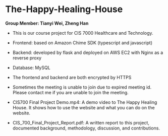 # The-Happy-Healing-House
**Group Member: Tianyi Wei, Zheng Han**
* This is our course project for CIS 7000 Healthcare and Technology.
* Frontend: based on Amazon Chime SDK (typescript and javascript)
* Backend: developed by flask and deployed on AWS EC2 with Nginx as a reverse proxy
* Database: MySQL
* The frontend and backend are both encrypted by HTTPS

* Sometimes the meeting is unable to join due to expired meeting id. Please contact me if you are unable to join the meeting.

* CIS700 Final Project Demo.mp4: A demo video to The Happy Healing House. It shows how to use the website and what you can do on the website. 
* CIS_700_Final_Project_Report.pdf: A written report to this project, documented background, methodology, discussion, and contributions. 

